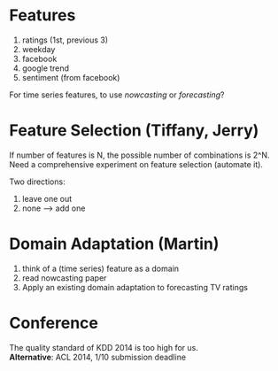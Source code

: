 # Features
1. ratings (1st, previous 3)
2. weekday
3. facebook
4. google trend
5. sentiment (from facebook)

For time series features, to use *nowcasting* or *forecasting*?

# Feature Selection (Tiffany, Jerry)
If number of features is N, the possible number of combinations is 2^N.  
Need a comprehensive experiment on feature selection (automate it).

Two directions:

1. leave one out
2. none --> add one

# Domain Adaptation (Martin)
1. think of a (time series) feature as a domain
2. read nowcasting paper
3. Apply an existing domain adaptation to forecasting TV ratings

# Conference
The quality standard of KDD 2014 is too high for us.  
**Alternative**: ACL 2014, 1/10 submission deadline
